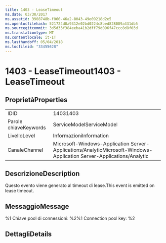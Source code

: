 ```yaml
---
title: 1403 - LeaseTimeout
ms.date: 03/30/2017
ms.assetid: 3908748b-f060-46a2-8043-49e09218d2e5
ms.openlocfilehash: 521724d0a9312e02bd0224c8bed828089a431db5
ms.sourcegitcommit: 3d5d33f384eeba41b2dff79d096f47ccc8d8f03d
ms.translationtype: MT
ms.contentlocale: it-IT
ms.lasthandoff: 05/04/2018
ms.locfileid: "33455628"
---
```

# <a name="1403---leasetimeout"></a><span data-ttu-id="5db44-102">1403 - LeaseTimeout</span><span class="sxs-lookup"><span data-stu-id="5db44-102">1403 - LeaseTimeout</span></span>
## <a name="properties"></a><span data-ttu-id="5db44-103">Proprietà</span><span class="sxs-lookup"><span data-stu-id="5db44-103">Properties</span></span>  
  
|||  
|-|-|  
|<span data-ttu-id="5db44-104">ID</span><span class="sxs-lookup"><span data-stu-id="5db44-104">ID</span></span>|<span data-ttu-id="5db44-105">1403</span><span class="sxs-lookup"><span data-stu-id="5db44-105">1403</span></span>|  
|<span data-ttu-id="5db44-106">Parole chiave</span><span class="sxs-lookup"><span data-stu-id="5db44-106">Keywords</span></span>|<span data-ttu-id="5db44-107">ServiceModel</span><span class="sxs-lookup"><span data-stu-id="5db44-107">ServiceModel</span></span>|  
|<span data-ttu-id="5db44-108">Livello</span><span class="sxs-lookup"><span data-stu-id="5db44-108">Level</span></span>|<span data-ttu-id="5db44-109">Informazioni</span><span class="sxs-lookup"><span data-stu-id="5db44-109">Information</span></span>|  
|<span data-ttu-id="5db44-110">Canale</span><span class="sxs-lookup"><span data-stu-id="5db44-110">Channel</span></span>|<span data-ttu-id="5db44-111">Microsoft-Windows-Application Server-Applications/Analytic</span><span class="sxs-lookup"><span data-stu-id="5db44-111">Microsoft-Windows-Application Server-Applications/Analytic</span></span>|  
  
## <a name="description"></a><span data-ttu-id="5db44-112">Descrizione</span><span class="sxs-lookup"><span data-stu-id="5db44-112">Description</span></span>  
 <span data-ttu-id="5db44-113">Questo evento viene generato al timeout di lease.</span><span class="sxs-lookup"><span data-stu-id="5db44-113">This event is emitted on lease timeout.</span></span>  
  
## <a name="message"></a><span data-ttu-id="5db44-114">Messaggio</span><span class="sxs-lookup"><span data-stu-id="5db44-114">Message</span></span>  
 <span data-ttu-id="5db44-115">%1 Chiave pool di connessioni: %2</span><span class="sxs-lookup"><span data-stu-id="5db44-115">%1 Connection pool key: %2</span></span>  
  
## <a name="details"></a><span data-ttu-id="5db44-116">Dettagli</span><span class="sxs-lookup"><span data-stu-id="5db44-116">Details</span></span>
